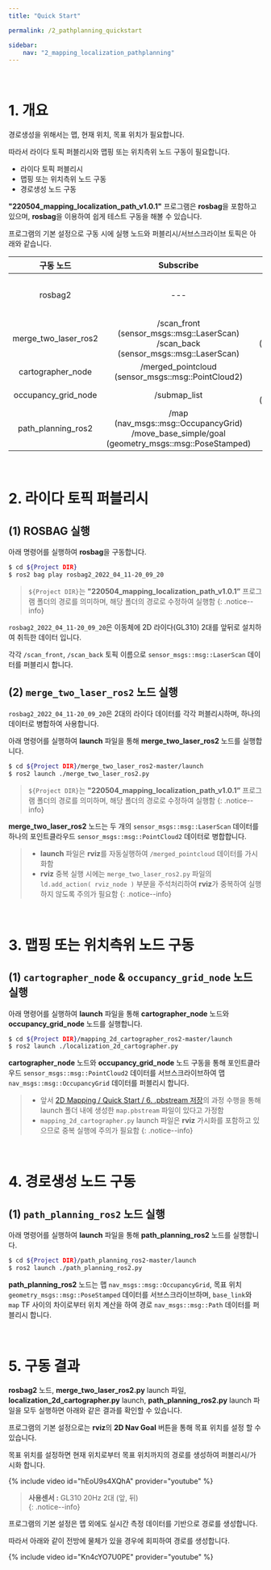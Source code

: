 ```yaml
---
title: "Quick Start"

permalink: /2_pathplanning_quickstart

sidebar:
    nav: "2_mapping_localization_pathplanning"
---
```


<br/>




# 1. 개요

경로생성을 위해서는 맵, 현재 위치, 목표 위치가 필요합니다.

따라서 라이다 토픽 퍼블리시와 맵핑 또는 위치측위 노드 구동이 필요합니다.

- 라이다 토픽 퍼블리시
- 맵핑 또는 위치측위 노드 구동
- 경로생성 노드 구동

**"220504_mapping_localization_path_v1.0.1"** 프로그램은 **rosbag**을 포함하고 있으며, **rosbag**을 이용하여 쉽게 테스트 구동을 해볼 수 있습니다. 

프로그램의 기본 설정으로 구동 시에 실행 노드와 퍼블리시/서브스크라이브 토픽은 아래와 같습니다. 

| 구동 노드 | Subscribe | Publish |
| :---: | :---: | :---: |
| rosbag2 | --- | /scan_front <br/> (sensor_msgs::msg::LaserScan) <br/> /scan_back <br/> (sensor_msgs::msg::LaserScan) |
| merge_two_laser_ros2 | /scan_front <br/> (sensor_msgs::msg::LaserScan) <br/> /scan_back <br/> (sensor_msgs::msg::LaserScan) | /merged_pointcloud <br/> (sensor_msgs::msg::PointCloud2) |
| cartographer_node | /merged_pointcloud <br/> (sensor_msgs::msg::PointCloud2) | /submap_list |
| occupancy_grid_node | /submap_list | /map <br/> (nav_msgs::msg::OccupancyGrid) |
| path_planning_ros2 | /map <br/> (nav_msgs::msg::OccupancyGrid) <br/> /move_base_simple/goal <br/> (geometry_msgs::msg::PoseStamped) | /path <br/> (nav_msgs::msg::Path) |

<br/>




# 2. 라이다 토픽 퍼블리시

## (1) ROSBAG 실행

아래 명령어를 실행하여 **rosbag**을 구동합니다.

```bash
$ cd ${Project DIR}
$ ros2 bag play rosbag2_2022_04_11-20_09_20
```

> `${Project DIR}`는 **"220504_mapping_localization_path_v1.0.1”** 프로그램 폴더의 경로를 의미하며, 해당 폴더의 경로로 수정하여 실행함
{: .notice--info}

`rosbag2_2022_04_11-20_09_20`은 이동체에 2D 라이다(GL310) 2대를 앞뒤로 설치하여 취득한 데이터 입니다.

각각 `/scan_front`, `/scan_back` 토픽 이름으로 `sensor_msgs::msg::LaserScan` 데이터를 퍼블리시 합니다.


## (2) `merge_two_laser_ros2` 노드 실행

`rosbag2_2022_04_11-20_09_20`은 2대의 라이다 데이터를 각각 퍼블리시하며, 하나의 데이터로 병합하여 사용합니다.

아래 명령어를 실행하여 **launch** 파일을 통해 **merge_two_laser_ros2** 노드를 실행합니다.

```bash
$ cd ${Project DIR}/merge_two_laser_ros2-master/launch
$ ros2 launch ./merge_two_laser_ros2.py
```

> `${Project DIR}`는 **"220504_mapping_localization_path_v1.0.1”** 프로그램 폴더의 경로를 의미하며, 해당 폴더의 경로로 수정하여 실행함
{: .notice--info}

**merge_two_laser_ros2** 노드는 두 개의 `sensor_msgs::msg::LaserScan` 데이터를 하나의 포인트클라우드 `sensor_msgs::msg::PointCloud2` 데이터로 병합합니다. 

> - **launch** 파일은 **rviz**를 자동실행하여 `/merged_pointcloud` 데이터를 가시화함  
> - **rviz** 중복 실행 시에는 `merge_two_laser_ros2.py` 파일의 `ld.add_action( rviz_node )` 부분을 주석처리하여 **rviz**가 중복하여 실행하지 않도록 주의가 필요함
{: .notice--info}

<br/>




# 3. 맵핑 또는 위치측위 노드 구동

## (1) `cartographer_node` & `occupancy_grid_node` 노드 실행

아래 명령어를 실행하여 **launch** 파일을 통해 **cartographer_node** 노드와 **occupancy_grid_node** 노드를 실행합니다.

```bash
$ cd ${Project DIR}/mapping_2d_cartographer_ros2-master/launch
$ ros2 launch ./localization_2d_cartographer.py
```

**cartographer_node** 노드와 **occupancy_grid_node** 노드 구동을 통해 포인트클라우드 `sensor_msgs::msg::PointCloud2` 데이터를 서브스크라이브하여 맵 `nav_msgs::msg::OccupancyGrid` 데이터를 퍼블리시 합니다.

> - 앞서 [2D Mapping / Quick Start / 6. .pbstream 저장]({{site.url}}/2_mapping_cartographer_quickstart#6-pbstream-저장)의 과정 수행을 통해 launch 폴더 내에 생성한 `map.pbstream` 파일이 있다고 가정함  
> - `mapping_2d_cartographer.py` launch 파일은 **rviz** 가시화를 포함하고 있으므로 중복 실행에 주의가 필요함
{: .notice--info}

<br/>




# 4. 경로생성 노드 구동

## (1) `path_planning_ros2` 노드 실행

아래 명령어를 실행하여 **launch** 파일을 통해 **path_planning_ros2** 노드를 실행합니다.

```bash
$ cd ${Project DIR}/path_planning_ros2-master/launch
$ ros2 launch ./path_planning_ros2.py
```

**path_planning_ros2** 노드는 맵 `nav_msgs::msg::OccupancyGrid`, 목표 위치 `geometry_msgs::msg::PoseStamped` 데이터를 서브스크라이브하며, `base_link`와 `map` TF 사이의 차이로부터 위치 계산을 하여 경로 `nav_msgs::msg::Path` 데이터를 퍼블리시 합니다.

<br/>




# 5. 구동 결과

**rosbag2** 노드, **merge_two_laser_ros2.py** launch 파일, **localization_2d_cartographer.py** launch, **path_planning_ros2.py** launch 파일을 모두 실행하면 아래와 같은 결과를 확인할 수 있습니다.

프로그램의 기본 설정으로는 **rviz**의 **2D Nav Goal** 버튼을 통해 목표 위치를 설정 할 수 있습니다.

목표 위치를 설정하면 현재 위치로부터 목표 위치까지의 경로를 생성하여 퍼블리시/가시화 합니다.

{% include video id="hEoU9s4XQhA" provider="youtube" %}

> **사용센서 :** GL310 20Hz 2대 (앞, 뒤)  
{: .notice--info}

프로그램의 기본 설정은 맵 외에도 실시간 측정 데이터를 기반으로 경로를 생성합니다.

따라서 아래와 같이 전방에 물체가 있을 경우에 회피하여 경로를 생성합니다.

{% include video id="Kn4cYO7U0PE" provider="youtube" %}
